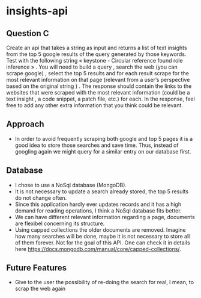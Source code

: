 # insights-api
## Question C

Create an api that takes a string as input and returns a list of text insights from the top 5 google results of the query generated by those keywords. 
Test with the following string « keystone - Circular reference found role inference » . You will need to build a query , search the web (you can scrape google) , select the top 5 results and for each result scrape for the most relevant information on that page (relevant from a user’s perspective based on the original string ) . The response should contain the links to the websites that were scraped with the most relevant information (could be a text insight ,  a code snippet, a patch file, etc.) for each. In the response, feel free to add any other extra information that you think could be relevant.

## Approach

* In order to avoid frequently scraping both google and top 5 pages it is a good idea to store those searches and save time. Thus, instead of googling again we might query for a similar entry on our database first.

## Database

* I chose to use a NoSql database (MongoDB).
* It is not necessary to update a search already stored, the top 5 results do not change often.
* Since this application hardly ever updates records and it has a high demand for reading operations, I think a NoSql database fits better.
* We can have different relevant information regarding a page, documents are flexibel concerning its structure.
* Using capped collections the older documents are removed. Imagine how many searches will be done, maybe it is not necessary to store all of them forever. Not for the goal of this API. One can check it in details here https://docs.mongodb.com/manual/core/capped-collections/.


## Future Features
* Give to the user the possibility of re-doing the search for real, I mean, to scrap the web again


